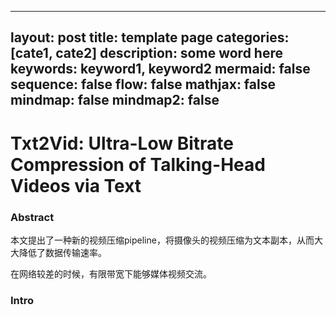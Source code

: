 

---
layout: post
title: template page
categories: [cate1, cate2]
description: some word here
keywords: keyword1, keyword2
mermaid: false
sequence: false
flow: false
mathjax: false
mindmap: false
mindmap2: false
---

# Txt2Vid: Ultra-Low Bitrate Compression of Talking-Head Videos via Text

### Abstract

本文提出了一种新的视频压缩pipeline，将摄像头的视频压缩为文本副本，从而大大降低了数据传输速率。

在网络较差的时候，有限带宽下能够媒体视频交流。

### Intro
